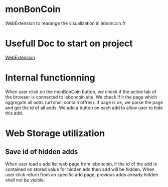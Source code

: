 # monBonCoin
WebExtension to rearange the visualization in leboncoin.fr

# Usefull Doc to start on project 
[WebExtension](https://developer.mozilla.org/en-US/Add-ons/WebExtensions)


# Internal functionning 

When user click on the monBonCoin button, we check if the active tab of the browser is connected to leboncoin site.
We check if it the page which aggregate all adds (url shall contain offres).
If page is ok, we parse the page and get the id of all adds. 
We add a button on each add to allow user to hide this add.

# Web Storage utilization 

## Save id of hidden adds

When user load a add list web page from leboncoin, if the id of the add is contained on stored value for hidden add then add will be hidden. 
When user click return from an specific add page, previous adds already hidden shall not be visible. 

